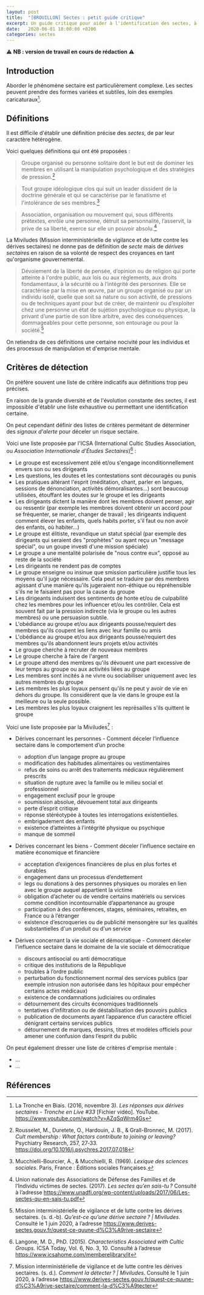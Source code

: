 ```yaml
---
layout: post
title:  "[BROUILLON] Sectes : petit guide critique"
excerpt: Un guide critique pour aider à l'identification des sectes, à la compréhension des phénomènes psychologiques à l'oeuvre et à l'accompagnement des anciens adeptes.
date:   2020-06-01 18:00:00 +0200
categories: sectes
---
```


⚠️ **NB : version de travail en cours de rédaction** ⚠️

## Introduction

Aborder le phénomène sectaire est particulièrement complexe. Les sectes peuvent prendre des formes variées et subtiles, loin des exemples caricaturaux[^tel_33].

## Définitions

Il est difficile d'établir une définition précise des *sectes*, de par leur caractère hétérogène.

Voici quelques définitions qui ont été proposées :

> Groupe organisé ou personne solitaire dont le but est de dominer les membres en utilisant la manipulation psychologique et des stratégies de pression.[^definition_rousselet]

> Tout groupe idéologique clos qui suit un leader dissident de la doctrine générale et qui se caractérise par le fanatisme et l'intolérance de ses membres.[^definition_mucchielli]

> Association, organisation ou mouvement qui, sous différents prétextes, enrôle une personne, détruit sa personnalité, l’asservit, la prive de sa liberté, exerce sur elle un pouvoir absolu.[^definition_unadfi]

La Miviludes (Mission interministérielle de vigilance et de lutte contre les dérives sectaires) ne donne pas de définition de *secte* mais de *dérives sectaires* en raison de sa volonté de respect des croyances en tant qu'organisme gouvernemental.

> Dévoiement de la liberté de pensée, d’opinion ou de religion qui porte atteinte à l'ordre public, aux lois ou aux règlements, aux droits fondamentaux, à la sécurité ou à l’intégrité des personnes. Elle se caractérise par la mise en œuvre, par un groupe organisé ou par un individu isolé, quelle que soit sa nature ou son activité, de pressions ou de techniques ayant pour but de créer, de maintenir ou d’exploiter chez une personne un état de sujétion psychologique ou physique, la privant d’une partie de son libre arbitre, avec des conséquences dommageables pour cette personne, son entourage ou pour la société.[^definition_miviludes]

On retiendra de ces définitions une certaine nocivité pour les individus et des processus de manipulation et d'emprise mentale.

## Critères de détection

On préfère souvent une liste de critère indicatifs aux définitions trop peu précises.

En raison de la grande diversité et de l'évolution constante des sectes, il est impossible d'établir une liste exhaustive ou permettant une identification certaine.

On peut cependant définir des listes de critères permétant de déterminer des *signaux d'alerte* pour déceler un risque sectaire.

Voici une liste proposée par l'ICSA (International Cultic Studies Association, ou *Association Internationale d'Études Sectaires*)[^criteres_icsa] :

* Le groupe est excessivement zélé et/ou s'engage inconditionnellement envers son ou ses dirigeants
* Les questions, les doutes et les contestations sont découragés ou punis
* Les pratiques altérant l'esprit (méditation, chant, parler en langues, sessions de dénonciation, activités démoralisantes...) sont beaucoup utilisées, étouffant les doutes sur le groupe et les dirigeants
* Les dirigeants dictent la manière dont les membres doivent penser, agir ou ressentir (par exemple les membres doivent obtenir un accord pour se fréquenter, se marier, changer de travail ; les dirigeants indiquent comment élever les enfants, quels habits porter, s'il faut ou non avoir des enfants, où habiter...)
* Le groupe est élitiste, revandique un statut spécial (par exemple des dirigeants qui seraient des "prophètes" ou ayant reçu un "message spécial", ou un goupe investi d'une mission spéciale)
* Le groupe a une mentalité polarisée de "nous contre eux", opposé au reste de la société
* Les dirigeants ne rendent pas de comptes
* Le groupe enseigne ou insinue que smission particulière justifie tous les moyens qu'il juge nécessaire. Cela peut se traduire par des membres agissant d'une manière qu'ils jugeraient non-éthique ou répréhensible s'ils ne le faisaient pas pour la cause du groupe
* Les dirigeants induisent des sentiments de honte et/ou de culpabilité chez les membres pour les influencer et/ou les contrôler. Cela est souvent fait par la pression indirecte (via le groupe ou les autres membres) ou une persuasion subtile.
* L'obédiance au groupe et/ou aux dirigeants pousse/requiert des membres qu'ils coupent les liens avec leur famille ou amis
* L'obédiance au groupe et/ou aux dirigeants pousse/requiert des membres qu'ils abandonnent leurs projets et/ou activités
* Le groupe cherche à recruter de nouveaux membres
* Le groupe cherche à faire de l'argent
* Le groupe attend des membres qu'ils dévouent une part excessive de leur temps au groupe ou aux activités liées au groupe
* Les membres sont incités à ne vivre ou sociabiliser uniquement avec les autres membres du groupe
* Les membres les plus loyaux pensent qu'ils ne peut y avoir de vie en dehors du groupe. Ils considèrent que la vie dans le groupe est la meilleure ou la seule possible.
* Les membres les plus loyaux craignent les représailles s'ils quittent le groupe

Voici une liste proposée par la Miviludes[^criteres_miviludes] :

* Dérives concernant les personnes - Comment déceler l’influence sectaire dans le comportement d’un proche
  * adoption d’un langage propre au groupe
  * modification des habitudes alimentaires ou vestimentaires
  * refus de soins ou arrêt des traitements médicaux régulièrement prescrits
  * situation de rupture avec la famille ou le milieu social et professionnel
  * engagement exclusif pour le groupe
  * soumission absolue, dévouement total aux dirigeants
  * perte d’esprit critique
  * réponse stéréotypée à toutes les interrogations existentielles.
  * embrigadement des enfants
  * existence d’atteintes à l’intégrité physique ou psychique
  * manque de sommeil

* Dérives concernant les biens - Comment déceler l’influence sectaire en matière économique et financière
  * acceptation d’exigences financières de plus en plus fortes et durables
  * engagement dans un processus d’endettement
  * legs ou donations à des personnes physiques ou morales en lien avec le groupe auquel appartient la victime
  * obligation d’acheter ou de vendre certains matériels ou services comme condition incontournable d’appartenance au groupe
  * participation à des conférences, stages, séminaires, retraites, en France ou à l’étranger
  * existence d’escroqueries ou de publicité mensongère sur les qualités substantielles d'un produit ou d'un service

* Dérives concernant la vie sociale et démocratique - Comment déceler l’influence sectaire dans le domaine de la vie sociale et démocratique
  * discours antisocial ou anti démocratique
  * critique des institutions de la République
  * troubles à l’ordre public
  * perturbation du fonctionnement normal des services publics (par exemple intrusion non autorisée dans les hôpitaux pour empêcher certains actes médicaux)
  * existence de condamnations judiciaires ou ordinales
  * détournement des circuits économiques traditionnels
  * tentatives d’infiltration ou de déstabilisation des pouvoirs publics
  * publication de documents ayant l’apparence d’un caractère officiel dénigrant certains services publics
  * détournement de marques, dessins, titres et modèles officiels pour amener une confusion dans l’esprit du public






On peut également dresser une liste de critères d'emprise mentale :

* ...
* ...

## Références

[^tel_33]: La Tronche en Biais. (2016, novembre 3). *Les réponses aux dérives sectaires - Tronche en Live #33* [Fichier vidéo]. YouTube. <https://www.youtube.com/watch?v=AZqSqWrm4Gs>

[^criteres_icsa]: Langone, M. D., PhD. (2015). *Characteristics Associated with Cultic Groups*. ICSA Today, Vol. 6, No. 3, 10. Consulté à l’adresse <https://www.icsahome.com/memberelibrary/it>

[^criteres_miviludes]: Mission interministérielle de vigilance et de lutte contre les dérives sectaires. (s. d.). *Comment la détecter ? \| Miviludes*. Consulté le 1 juin 2020, à l’adresse <https://www.derives-sectes.gouv.fr/quest-ce-quune-d%C3%A9rive-sectaire/comment-la-d%C3%A9tecter>

[^definition_rousselet]: Rousselet, M., Duretete, O., Hardouin, J. B., & Grall-Bronnec, M. (2017). *Cult membership : What factors contribute to joining or leaving?* Psychiatry Research, 257, 27‑33. <https://doi.org/10.1016/j.psychres.2017.07.018>

[^definition_mucchielli]: Mucchielli-Bourcier, A., & Mucchielli, R. (1969). *Lexique des sciences sociales*. Paris, France : Éditions sociales françaises.

[^definition_unadfi]: Union nationale des Associations de Défense des Familles et de l’Individu victimes de sectes. (2017). *Les sectes qu’en sais-tu ?* Consulté à l’adresse <https://www.unadfi.org/wp-content/uploads/2017/06/Les-sectes-qu-en-sais-tu.pdf>

[^definition_miviludes]: Mission interministérielle de vigilance et de lutte contre les dérives sectaires. (s. d.-b). *Qu’est-ce qu’une dérive sectaire ? \| Miviludes*. Consulté le 1 juin 2020, à l’adresse <https://www.derives-sectes.gouv.fr/quest-ce-quune-d%C3%A9rive-sectaire>
